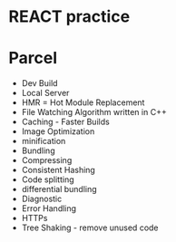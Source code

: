# REACT practice

# Parcel

- Dev Build
- Local Server
- HMR = Hot Module Replacement
- File Watching Algorithm written in C++
- Caching - Faster Builds
- Image Optimization
- minification
- Bundling
- Compressing
- Consistent Hashing
- Code splitting
- differential bundling
- Diagnostic
- Error Handling
- HTTPs
- Tree Shaking - remove unused code
